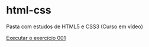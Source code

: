 # html-css
Pasta com estudos de HTML5 e CSS3 (Curso em vídeo)

<a href='https://enzogl7.github.io/html-css/exercicios/ex001/index.html'>Executar o exercício 001</a>
